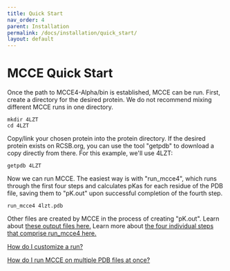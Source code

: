 ```yaml
---
title: Quick Start
nav_order: 4
parent: Installation
permalink: /docs/installation/quick_start/
layout: default
---
```

# MCCE Quick Start

Once the path to MCCE4-Alpha/bin is established, MCCE can be run. First, create a directory for the desired protein. We do not recommend mixing different MCCE runs in one directory.

```
mkdir 4LZT
cd 4LZT
```

Copy/link your chosen protein into the protein directory. If the desired protein exists on RCSB.org, you can use the tool "getpdb" to download a copy directly from there. For this example, we'll use 4LZT:

```
getpdb 4LZT
```

Now we can run MCCE. The easiest way is with "run_mcce4", which runs through the first four steps and calculates pKas for each residue of the PDB file, saving them to "pK.out" upon successful completion of the fourth step.

```
run_mcce4 4lzt.pdb
```

Other files are created by MCCE in the process of creating "pK.out". Learn about [these output files here.](https://mccewiki.levich.net/books/results/page/mcce-output-files) Learn more about [the four individual steps that comprise run_mcce4 here.](https://mccewiki.levich.net/books/mcce-tutorial-4lzt/page/calculate-pkas-of-lysozyme-mcce-steps-1-4)

[How do I customize a run?](https://mccewiki.levich.net/books/p-batch-tutorial/page/custom-mcce-runs-and-submit-shell)

[How do I run MCCE on multiple PDB files at once?](https://mccewiki.levich.net/books/p-batch-tutorial/page/how-do-i-run-multiple-proteins-at-once-p-batch-and-pro-batch)

